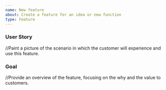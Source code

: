 ```yaml
---
name: New feature
about: Create a feature for an idea or new function
type: Feature
---
```


### User Story
//Paint a picture of the scenario in which the customer will experience and use this feature.

### Goal
//Provide an overview of the feature, focusing on the why and the value to customers.



